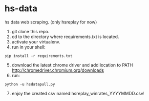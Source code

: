 # hs-data
hs data web scraping. (only hsreplay for now)

1. git clone this repo.
2. cd to the directory where requirements.txt is located.
3. activate your virtualenv. 
4. run in your shell: 
```
pip install -r requirements.txt
```
5. download the latest chrome driver and add location to PATH http://chromedriver.chromium.org/downloads
6. run: 
```
python -u hsdatapull.py
```
7. enjoy the created csv named hsreplay_winrates_YYYYMMDD.csv!
